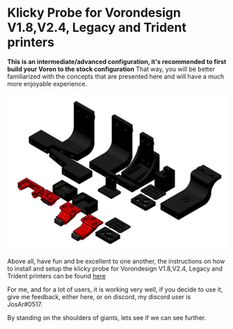 # Klicky Probe for  Vorondesign V1.8,V2.4, Legacy and Trident printers

**This is an intermediate/advanced configuration, it's recommended to first build your Voron to the stock configuration**
That way, you will be better familiarized with the concepts that are presented here and will have a much more enjoyable experience.

<img src="Photos/Voron_Klicky_Probe.jpg" alt="V2.4 Klicky Probe" style="zoom:80%;" />

Above all, have fun and be excellent to one another, the instructions on how to install and setup the klicky probe for  Vorondesign V1.8,V2.4, Legacy and Trident printers can be found [here](https://github.com/jlas1/Klicky-Probe/tree/main/Printers/Voron/v1.8_v2.4_Legacy_Trident)

For me, and for a lot of users, it is working very well, if you decide to use it, give me feedback, either here, or on discord, my discord user is JosAr#0517.

By standing on the shoulders of giants, lets see if we can see further.
